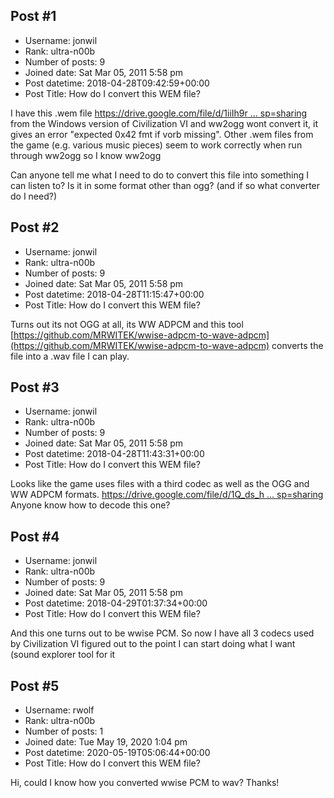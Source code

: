 ## Post #1
- Username: jonwil
- Rank: ultra-n00b
- Number of posts: 9
- Joined date: Sat Mar 05, 2011 5:58 pm
- Post datetime: 2018-04-28T09:42:59+00:00
- Post Title: How do I convert this WEM file?

I have this .wem file [https://drive.google.com/file/d/1iiIh9r ... sp=sharing](https://drive.google.com/file/d/1iiIh9rXJEIH8NGAlrV235ZSbsN6CqKam/view?usp=sharing) from the Windows version of Civilization VI and ww2ogg wont convert it, it gives an error "expected 0x42 fmt if vorb missing". Other .wem files from the game (e.g. various music pieces) seem to work correctly when run through ww2ogg so I know ww2ogg 

Can anyone tell me what I need to do to convert this file into something I can listen to? Is it in some format other than ogg? (and if so what converter do I need?)
## Post #2
- Username: jonwil
- Rank: ultra-n00b
- Number of posts: 9
- Joined date: Sat Mar 05, 2011 5:58 pm
- Post datetime: 2018-04-28T11:15:47+00:00
- Post Title: How do I convert this WEM file?

Turns out its not OGG at all, its WW ADPCM and this tool [https://github.com/MRWITEK/wwise-adpcm-to-wave-adpcm](https://github.com/MRWITEK/wwise-adpcm-to-wave-adpcm) converts the file into a .wav file I can play.
## Post #3
- Username: jonwil
- Rank: ultra-n00b
- Number of posts: 9
- Joined date: Sat Mar 05, 2011 5:58 pm
- Post datetime: 2018-04-28T11:43:31+00:00
- Post Title: How do I convert this WEM file?

Looks like the game uses files with a third codec as well as the OGG and WW ADPCM formats.
[https://drive.google.com/file/d/1Q_ds_h ... sp=sharing](https://drive.google.com/file/d/1Q_ds_h6rraa7lbWxW5f22Qwlhf78qGcz/view?usp=sharing)
Anyone know how to decode this one?
## Post #4
- Username: jonwil
- Rank: ultra-n00b
- Number of posts: 9
- Joined date: Sat Mar 05, 2011 5:58 pm
- Post datetime: 2018-04-29T01:37:34+00:00
- Post Title: How do I convert this WEM file?

And this one turns out to be wwise PCM. So now I have all 3 codecs used by Civilization VI figured out to the point I can start doing what I want (sound explorer tool for it
## Post #5
- Username: rwolf
- Rank: ultra-n00b
- Number of posts: 1
- Joined date: Tue May 19, 2020 1:04 pm
- Post datetime: 2020-05-19T05:06:44+00:00
- Post Title: How do I convert this WEM file?

Hi, could I know how you converted wwise PCM to wav? Thanks!
